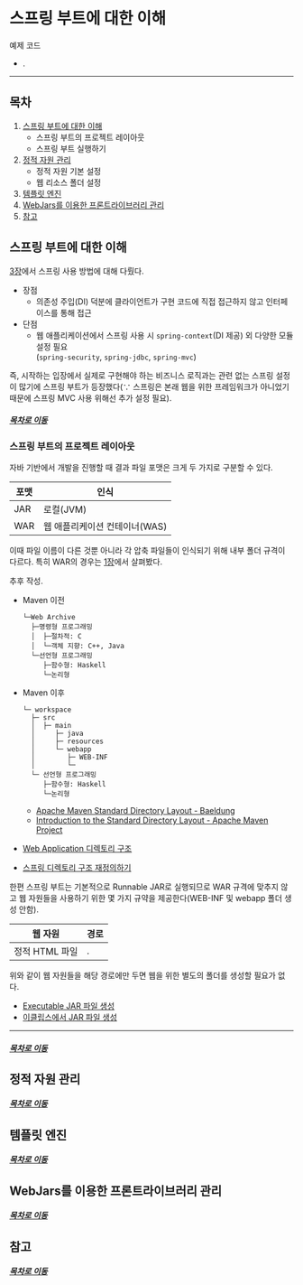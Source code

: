 스프링 부트에 대한 이해
=====
예제 코드
* .
- - -
## 목차
1. [스프링 부트에 대한 이해](#스프링-부트에-대한-이해)
	* 스프링 부트의 프로젝트 레이아웃
	* 스프링 부트 실행하기
2. [정적 자원 관리](#정적-자원-관리)
	* 정적 자원 기본 설정
	* 웹 리소스 폴더 설정
3. [템플릿 엔진](#템플릿-엔진)
4. [WebJars를 이용한 프론트라이브러리 관리](#WebJars를-이용한-프론트라이브러리-관리)
5. [참고](#참고)

## 스프링 부트에 대한 이해
[3장](ch_3.md)에서 스프링 사용 방법에 대해 다뤘다.

* 장점
	* 의존성 주입(DI) 덕분에 클라이언트가 구현 코드에 직접 접근하지 않고 인터페이스를 통해 접근
* 단점
	* 웹 애플리케이션에서 스프링 사용 시 `spring-context`(DI 제공) 외 다양한 모듈 설정 필요  
	  (`spring-security`, `spring-jdbc`, `spring-mvc`)

즉, 시작하는 입장에서 실제로 구현해야 하는 비즈니스 로직과는 관련 없는 스프링 설정이 많기에 스프링 부트가 등장했다(∵ 스프링은 본래 웹을 위한 프레임워크가 아니었기 때문에 스프링 MVC 사용 위해선 추가 설정 필요).

##### [목차로 이동](#목차)

### 스프링 부트의 프로젝트 레이아웃
자바 기반에서 개발을 진행할 때 결과 파일 포맷은 크게 두 가지로 구분할 수 있다.

| 포맷 | 인식 |
| -- | -- |
| JAR | 로컬(JVM) |
| WAR | 웹 애플리케이션 컨테이너(WAS) |

이때 파일 이름이 다른 것뿐 아니라 각 압축 파일들이 인식되기 위해 내부 폴더 규격이 다르다. 특히 WAR의 경우는 [1장](https://github.com/nara1030/spring-basic/blob/master/book/java_web_by_springboot_sjyoon/ch_1.md#WAR-%ED%8C%8C%EC%9D%BC%EC%9D%98-%ED%8A%B9%EC%84%B1)에서 살펴봤다.

추후 작성.

* Maven 이전  
	```
	└─Web Archive
	  ├─명령형 프로그래밍
	  │  ├─절차적: C
	  │  └─객체 지향: C++, Java
	  └─선언형 프로그래밍
		 ├─함수형: Haskell
		 └─논리형
	```
* Maven 이후  
	```
	└─ workspace
	  ├─ src
	  │  ├─ main
	  │     ├─ java
	  │     ├─ resources
	  │     └─ webapp
	  │        ├─ WEB-INF
	  │        └─ 
	  └─ 선언형 프로그래밍
		 ├─함수형: Haskell
		 └─논리형
	```
	* [Apache Maven Standard Directory Layout - Baeldung](https://www.baeldung.com/maven-directory-structure)
	* [Introduction to the Standard Directory Layout - Apache Maven Project](https://maven.apache.org/guides/introduction/introduction-to-the-standard-directory-layout.html)

* [Web Application 디렉토리 구조](https://soye0n.tistory.com/70)
* [스프링 디렉토리 구조 재정의하기](https://linux.systemv.pe.kr/%EC%8A%A4%ED%94%84%EB%A7%81-%EB%94%94%EB%A0%89%ED%86%A0%EB%A6%AC-%EA%B5%AC%EC%A1%B0-%EC%9E%AC%EC%A0%95%EC%9D%98%ED%95%98%EA%B8%B0/)

한편 스프링 부트는 기본적으로 Runnable JAR로 실행되므로 WAR 규격에 맞추지 않고 웹 자원들을 사용하기 위한 몇 가지 규약을 제공한다(WEB-INF 및 webapp 폴더 생성 안함).

| 웹 자원 | 경로 |
| -- | -- |
| 정적 HTML 파일 | . |

위와 같이 웹 자원들을 해당 경로에만 두면 웹을 위한 별도의 폴더를 생성할 필요가 없다.

* [Executable JAR 파일 생성](http://asuraiv.blogspot.com/2015/11/java-executableor-runnable-jar.html)
* [이클립스에서 JAR 파일 생성](https://juyayang.tistory.com/106)

- - -


##### [목차로 이동](#목차)

## 정적 자원 관리


##### [목차로 이동](#목차)

## 템플릿 엔진


##### [목차로 이동](#목차)

## WebJars를 이용한 프론트라이브러리 관리


##### [목차로 이동](#목차)

## 참고


##### [목차로 이동](#목차)